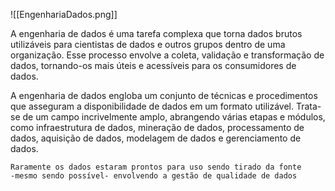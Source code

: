 ![[EngenhariaDados.png]]

A engenharia de dados é uma tarefa complexa que torna dados brutos utilizáveis para cientistas de dados e outros grupos dentro de uma organização. Esse processo envolve a coleta, validação e transformação de dados, tornando-os mais úteis e acessíveis para os consumidores de dados.

A engenharia de dados engloba um conjunto de técnicas e procedimentos que asseguram a disponibilidade de dados em um formato utilizável. Trata-se de um campo incrivelmente amplo, abrangendo várias etapas e módulos, como infraestrutura de dados, mineração de dados, processamento de dados, aquisição de dados, modelagem de dados e gerenciamento de dados.

```ad-attention
Raramente os dados estaram prontos para uso sendo tirado da fonte 
-mesmo sendo possível- envolvendo a gestão de qualidade de dados
```
